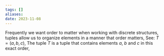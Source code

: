 ```yaml
---
tags: []
aliases: 
date: 2023-11-08
---
```

Frequently we want order to matter when working with discrete structures, tuples allow us to organize elements in a manner that order matters, See:
$T = (a, b, c)$, The tuple $T$ is a tuple that contains elements $a$, $b$ and $c$ in this exact order,  